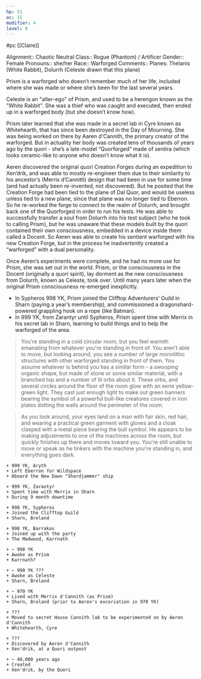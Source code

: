 ```yaml
---
hp: 51
ac: 15
modifier: 4
level: 8
---
```

#pc [[Claire]]

Alignment:: Chaotic Neutral
Class:: Rogue (Phantom) / Artificer
Gender:: Female
Pronouns:: she/her
Race:: Warforged
Comments:: Planes: Thelanis (White Rabbit), Dolurrh (Celeste drawn that this plane)

Prism is a warforged who doesn’t remember much of her life, included where she was made or where she’s been for the last several years.

Celeste is an "alter-ego" of Prism, and used to be a herengon known as the "White Rabbit". She was a thief who was caught and executed, then ended up in a warforged body (but she doesn’t know how).

Prism later learned that she was made in a secret lab in Cyre known as Whitehearth, that has since been destroyed in the Day of Mourning. She was being worked on there by Aaren d'Cannith, the primary creator of the warforged. But in actuality her body was created tens of thousands of years ago by the quori - she’s a late-model “Quorforged” made of sentira (which looks ceramic-like to anyone who doesn’t know what it is).

Aeren discovered the original quori Creation Forges during an expedition to Xen’drik, and was able to mostly re-engineer them due to their similarity to his ancestor’s (Merrix d’Cannith) design that had been in use for some time (and had actually been re-invented, not discovered). But he posited that the Creation Forge had been tied to the plane of Dal Quor, and would be useless unless tied to a new plane, since that plane was no longer tied to Eberron. So he re-worked the forge to connect to the realm of Dolurrh, and brought back one of the Quorforged in order to run his tests. He was able to successfully transfer a soul from Dolurrh into his test subject (who he took to calling Prism), but he was unaware that these models built by the quori contained their own consciousness, embedded in a device inside them called a Docent. So Aeren was able to create his sentient warforged with his new Creation Forge, but in the process he inadvertently created a “warforged” with a dual personality.

Once Aeren’s experiments were complete, and he had no more use for Prism, she was set out in the world. Prism, or the consciousness in the Docent (originally a quori spirit), lay dorment as the new consciousness from Dolurrh, known as Celeste, took over. Until many years later when the original Prism consciousness re-emerged inexplicitly.

* In Sypheros 998 YK, Prism joined the Clifftop Adventurers’ Guild in Sharn (paying a year’s membership), and commissioned a dragonshard-powered grappling hook on a rope (like Batman).
* In 999 YK, from Zarantyr until Sypheros, Prism spent time with Merrix in his secret lab in Sharn, learning to build things and to help the warforged of the area.

> You're standing in a cold circular room, but you feel warmth emanating from whatever you're standing in front of. You aren't able to move, but looking around, you see a number of large monolithic structures with other warforged standing in front of them. You assume whatever is behind you has a similar form - a swooping organic shape, but made of stone or some similar material, with a branched top and a number of lit orbs about it. These orbs, and several circles around the floor of the room glow with an eerie yellow-green light. They cast just enough light to make out green banners bearing the symbol of a powerful bull-like creatures covered in iron plates dotting the walls around the perimeter of the room.

> As you look around, your eyes land on a man with fair skin, red hair, and wearing a practical green garment with gloves and a cloak clasped with a metal piece bearing the bull symbol. He appears to be making adjustments to one of the machines across the room, but quickly finishes up there and moves toward you. You're still unable to move or speak as he tinkers with the machine you're standing in, and everything goes dark.

```timeline
+ 999 YK, Aryth
+ Left Eberron for Wildspace
+ Aboard the New Dawn "Shardjammer" ship

+ 999 YK, Zarantyr
+ Spent time with Merrix in Sharn
+ During 9 month downtime

+ 998 YK, Sypheros
+ Joined the Clifftop Guild
+ Sharn, Breland

+ 998 YK, Barrakas
+ Joined up with the party
+ The Madwood, Karrnath

+ ~ 998 YK
+ Awoke as Prism
+ Karrnath?

+ ~ 990 YK ???
+ Awoke as Celeste
+ Sharn, Breland

+ ~ 970 YK
+ Lived with Merrix d'Cannith (as Prism)
+ Sharn, Breland (prior to Aeren's excoriation in 970 YK)

+ ???
+ Moved to secret House Cannith lab to be experimented on by Aeren d'Cannith
+ Whitehearth, Cyre

+ ???
+ Discovered by Aeren d'Cannith
+ Xen'drik, at a Quori outpost

+ ~ 40,000 years ago
+ Created
+ Xen'drik, by the Quori
```